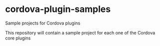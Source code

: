 # cordova-plugin-samples
Sample projects for Cordova plugins

This repository will contain a sample project for each one of the Cordova core plugins
